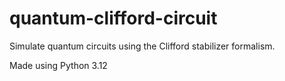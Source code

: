 # quantum-clifford-circuit
Simulate quantum circuits using the Clifford stabilizer formalism.

Made using Python 3.12
